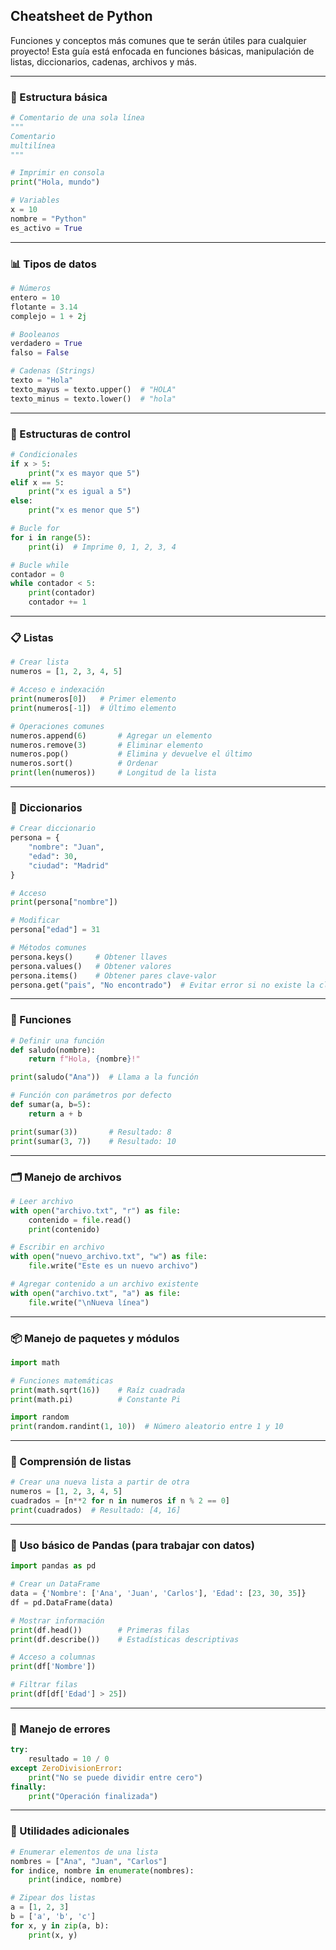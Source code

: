 ## Cheatsheet de Python
Funciones y conceptos más comunes que te serán útiles para cualquier proyecto! Esta guía está enfocada en funciones básicas, manipulación de listas, diccionarios, cadenas, archivos y más.

---

### 📌 Estructura básica
```python
# Comentario de una sola línea
"""
Comentario
multilínea
"""

# Imprimir en consola
print("Hola, mundo")

# Variables
x = 10
nombre = "Python"
es_activo = True
```

---

### 📊 Tipos de datos
```python
# Números
entero = 10
flotante = 3.14
complejo = 1 + 2j

# Booleanos
verdadero = True
falso = False

# Cadenas (Strings)
texto = "Hola"
texto_mayus = texto.upper()  # "HOLA"
texto_minus = texto.lower()  # "hola"
```

---

### 🔁 Estructuras de control
```python
# Condicionales
if x > 5:
    print("x es mayor que 5")
elif x == 5:
    print("x es igual a 5")
else:
    print("x es menor que 5")

# Bucle for
for i in range(5):
    print(i)  # Imprime 0, 1, 2, 3, 4

# Bucle while
contador = 0
while contador < 5:
    print(contador)
    contador += 1
```

---

### 📋 Listas
```python
# Crear lista
numeros = [1, 2, 3, 4, 5]

# Acceso e indexación
print(numeros[0])   # Primer elemento
print(numeros[-1])  # Último elemento

# Operaciones comunes
numeros.append(6)       # Agregar un elemento
numeros.remove(3)       # Eliminar elemento
numeros.pop()           # Elimina y devuelve el último
numeros.sort()          # Ordenar
print(len(numeros))     # Longitud de la lista
```

---

### 📌 Diccionarios
```python
# Crear diccionario
persona = {
    "nombre": "Juan",
    "edad": 30,
    "ciudad": "Madrid"
}

# Acceso
print(persona["nombre"])

# Modificar
persona["edad"] = 31

# Métodos comunes
persona.keys()     # Obtener llaves
persona.values()   # Obtener valores
persona.items()    # Obtener pares clave-valor
persona.get("pais", "No encontrado")  # Evitar error si no existe la clave
```

---

### 🧵 Funciones
```python
# Definir una función
def saludo(nombre):
    return f"Hola, {nombre}!"

print(saludo("Ana"))  # Llama a la función

# Función con parámetros por defecto
def sumar(a, b=5):
    return a + b

print(sumar(3))       # Resultado: 8
print(sumar(3, 7))    # Resultado: 10
```

---

### 🗂️ Manejo de archivos
```python
# Leer archivo
with open("archivo.txt", "r") as file:
    contenido = file.read()
    print(contenido)

# Escribir en archivo
with open("nuevo_archivo.txt", "w") as file:
    file.write("Este es un nuevo archivo")

# Agregar contenido a un archivo existente
with open("archivo.txt", "a") as file:
    file.write("\nNueva línea")
```

---

### 📦 Manejo de paquetes y módulos
```python
import math

# Funciones matemáticas
print(math.sqrt(16))    # Raíz cuadrada
print(math.pi)          # Constante Pi

import random
print(random.randint(1, 10))  # Número aleatorio entre 1 y 10
```

---

### 📌 Comprensión de listas
```python
# Crear una nueva lista a partir de otra
numeros = [1, 2, 3, 4, 5]
cuadrados = [n**2 for n in numeros if n % 2 == 0]
print(cuadrados)  # Resultado: [4, 16]
```

---

### 🐼 Uso básico de Pandas (para trabajar con datos)
```python
import pandas as pd

# Crear un DataFrame
data = {'Nombre': ['Ana', 'Juan', 'Carlos'], 'Edad': [23, 30, 35]}
df = pd.DataFrame(data)

# Mostrar información
print(df.head())        # Primeras filas
print(df.describe())    # Estadísticas descriptivas

# Acceso a columnas
print(df['Nombre'])

# Filtrar filas
print(df[df['Edad'] > 25])
```

---

### 🧪 Manejo de errores
```python
try:
    resultado = 10 / 0
except ZeroDivisionError:
    print("No se puede dividir entre cero")
finally:
    print("Operación finalizada")
```

---

### 📌 Utilidades adicionales
```python
# Enumerar elementos de una lista
nombres = ["Ana", "Juan", "Carlos"]
for indice, nombre in enumerate(nombres):
    print(indice, nombre)

# Zipear dos listas
a = [1, 2, 3]
b = ['a', 'b', 'c']
for x, y in zip(a, b):
    print(x, y)
```